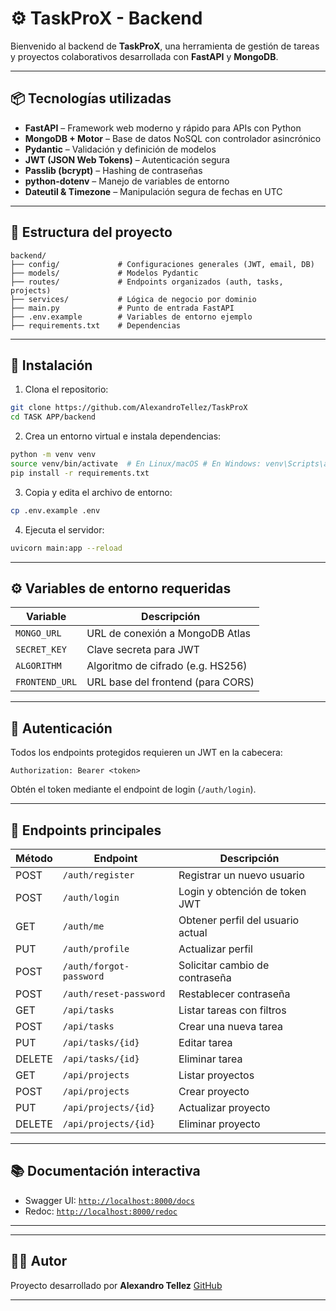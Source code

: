 
# ⚙️ TaskProX - Backend

Bienvenido al backend de **TaskProX**, una herramienta de gestión de tareas y proyectos colaborativos desarrollada con **FastAPI** y **MongoDB**.

---

## 📦 Tecnologías utilizadas

- **FastAPI** – Framework web moderno y rápido para APIs con Python
- **MongoDB + Motor** – Base de datos NoSQL con controlador asincrónico
- **Pydantic** – Validación y definición de modelos
- **JWT (JSON Web Tokens)** – Autenticación segura
- **Passlib (bcrypt)** – Hashing de contraseñas
- **python-dotenv** – Manejo de variables de entorno
- **Dateutil & Timezone** – Manipulación segura de fechas en UTC

---

## 📁 Estructura del proyecto

```plaintext
backend/
├── config/             # Configuraciones generales (JWT, email, DB)
├── models/             # Modelos Pydantic
├── routes/             # Endpoints organizados (auth, tasks, projects)
├── services/           # Lógica de negocio por dominio
├── main.py             # Punto de entrada FastAPI
├── .env.example        # Variables de entorno ejemplo
├── requirements.txt    # Dependencias
```

---

## 🚀 Instalación

1. Clona el repositorio:

```bash
git clone https://github.com/AlexandroTellez/TaskProX
cd TASK APP/backend
```

2. Crea un entorno virtual e instala dependencias:

```bash
python -m venv venv
source venv/bin/activate  # En Linux/macOS # En Windows: venv\Scripts\activate
pip install -r requirements.txt
```

3. Copia y edita el archivo de entorno:

```bash
cp .env.example .env
```

4. Ejecuta el servidor:

```bash
uvicorn main:app --reload
```

---

## ⚙️ Variables de entorno requeridas

| Variable       | Descripción                           |
|----------------|---------------------------------------|
| `MONGO_URL`    | URL de conexión a MongoDB Atlas |
| `SECRET_KEY`   | Clave secreta para JWT                |
| `ALGORITHM`    | Algoritmo de cifrado (e.g. HS256)     |
| `FRONTEND_URL` | URL base del frontend (para CORS)     |

---

## 🔐 Autenticación

Todos los endpoints protegidos requieren un JWT en la cabecera:

```http
Authorization: Bearer <token>
```

Obtén el token mediante el endpoint de login (`/auth/login`).

---

## 📌 Endpoints principales

| Método | Endpoint               | Descripción                       |
|--------|------------------------|-----------------------------------|
| POST   | `/auth/register`       | Registrar un nuevo usuario        |
| POST   | `/auth/login`          | Login y obtención de token JWT    |
| GET    | `/auth/me`             | Obtener perfil del usuario actual |
| PUT    | `/auth/profile`        | Actualizar perfil                 |
| POST   | `/auth/forgot-password`| Solicitar cambio de contraseña    |
| POST   | `/auth/reset-password` | Restablecer contraseña            |
| GET    | `/api/tasks`           | Listar tareas con filtros         |
| POST   | `/api/tasks`           | Crear una nueva tarea             |
| PUT    | `/api/tasks/{id}`      | Editar tarea                      |
| DELETE | `/api/tasks/{id}`      | Eliminar tarea                    |
| GET    | `/api/projects`        | Listar proyectos                  |
| POST   | `/api/projects`        | Crear proyecto                    |
| PUT    | `/api/projects/{id}`   | Actualizar proyecto               |
| DELETE | `/api/projects/{id}`   | Eliminar proyecto                 |

---

## 📚 Documentación interactiva

- Swagger UI: [`http://localhost:8000/docs`](http://localhost:8000/docs)
- Redoc: [`http://localhost:8000/redoc`](http://localhost:8000/redoc)

---


---

## 🧑‍💻 Autor

Proyecto desarrollado por **Alexandro Tellez**
[GitHub](https://github.com/AlexandroTellez)

---
